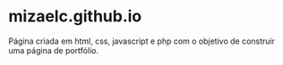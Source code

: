# mizaelc.github.io

Página criada em html, css, javascript e php com o objetivo de construir uma página de portfólio.
